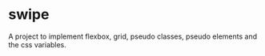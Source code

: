 # swipe
A project to implement flexbox, grid, pseudo classes, pseudo elements and the css variables.
